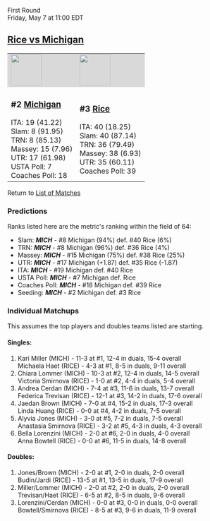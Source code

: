 First Round  
Friday, May 7 at 11:00 EDT
## [Rice vs Michigan](https://www.ncaa.com/game/5833657) 

<table>  
<tr style="background-color: #d9d9d9 !important"><td><a href="../"><img src="https://www.ncaa.com/sites/default/files/images/logos/schools/m/michigan.70.png" width="70" height="70" /></a></td><td><a href="../"><img src="https://www.ncaa.com/sites/default/files/images/logos/schools/r/rice.70.png" width="70" height="70" /></a></td></tr>
<tr><td>  

<h3>#2 <a href="../">Michigan</a></h3>  
ITA: 19 (41.22)<br>  
Slam: 8 (91.95)<br>  
TRN: 8 (85.13)<br>  
Massey: 15 (7.96)<br>  
UTR: 17 (61.98)<br>  
USTA Poll: 7<br>  
Coaches Poll: 18<br>  

</td><td>  

<h3>#3 <a href="../">Rice</a></h3>  
ITA: 40 (18.25)<br>  
Slam: 40 (87.14)<br>  
TRN: 36 (79.49)<br>  
Massey: 38 (6.93)<br>  
UTR: 35 (60.11)<br>  
Coaches Poll: 39<br>  

</td></tr></table>  

Return to [List of Matches](../index.md)  

### Predictions  

Ranks listed here are the metric's ranking within the field of 64:  
- Slam: ***MICH*** - #8 Michigan (94%) def. #40 Rice (6%)  
- TRN: ***MICH*** - #8 Michigan (96%) def. #36 Rice (4%)  
- Massey: ***MICH*** - #15 Michigan (75%) def. #38 Rice (25%)  
- UTR: ***MICH*** - #17 Michigan (+1.87) def. #35 Rice (-1.87)  
- ITA: ***MICH*** - #19 Michigan def. #40 Rice  
- USTA Poll: ***MICH*** - #7 Michigan def. Rice  
- Coaches Poll: ***MICH*** - #18 Michigan def. #39 Rice  
- Seeding: ***MICH*** - #2 Michigan def. #3 Rice  

### Individual Matchups  

This assumes the top players and doubles teams listed are starting.  

#### Singles:  
1. Kari Miller (MICH) - 11-3 at #1, 12-4 in duals, 15-4 overall  
   Michaela Haet (RICE) - 4-3 at #1, 8-5 in duals, 9-11 overall
2. Chiara Lommer (MICH) - 10-3 at #2, 12-4 in duals, 14-5 overall  
   Victoria Smirnova (RICE) - 1-0 at #2, 4-4 in duals, 5-4 overall
3. Andrea Cerdan (MICH) - 7-4 at #3, 11-6 in duals, 13-7 overall  
   Federica Trevisan (RICE) - 12-1 at #3, 14-2 in duals, 17-6 overall
4. Jaedan Brown (MICH) - 7-0 at #4, 15-2 in duals, 17-3 overall  
   Linda Huang (RICE) - 0-0 at #4, 4-2 in duals, 7-5 overall
5. Alyvia Jones (MICH) - 3-0 at #5, 7-2 in duals, 7-5 overall  
   Anastasia Smirnova (RICE) - 3-2 at #5, 4-3 in duals, 4-3 overall
6. Bella Lorenzini (MICH) - 2-0 at #6, 2-0 in duals, 4-0 overall  
   Anna Bowtell (RICE) - 0-0 at #6, 11-5 in duals, 14-8 overall

#### Doubles:  
1. Jones/Brown (MICH) - 2-0 at #1, 2-0 in duals, 2-0 overall  
   Budin/Jardi (RICE) - 13-5 at #1, 13-5 in duals, 17-9 overall
2. Miller/Lommer (MICH) - 2-0 at #2, 2-0 in duals, 2-0 overall  
   Trevisan/Haet (RICE) - 6-5 at #2, 8-5 in duals, 9-6 overall
3. Lorenzini/Cerdan (MICH) - 0-0 at #3, 0-0 in duals, 0-0 overall  
   Bowtell/Smirnova (RICE) - 8-5 at #3, 9-6 in duals, 11-9 overall
